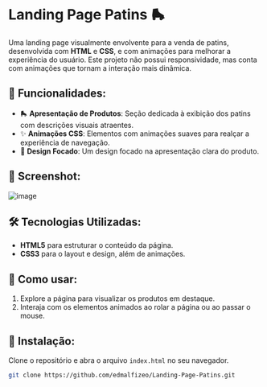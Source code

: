 # Landing Page Patins 🛼

Uma landing page visualmente envolvente para a venda de patins, desenvolvida com **HTML** e **CSS**, e com animações para melhorar a experiência do usuário. Este projeto não possui responsividade, mas conta com animações que tornam a interação mais dinâmica.

## 🌟 Funcionalidades:

- 🛼 **Apresentação de Produtos**: Seção dedicada à exibição dos patins com descrições visuais atraentes.
- ✨ **Animações CSS**: Elementos com animações suaves para realçar a experiência de navegação.
- 🎨 **Design Focado**: Um design focado na apresentação clara do produto.

## 📸 Screenshot:

![image](https://github.com/user-attachments/assets/63e6e0f2-414c-4e36-adfa-d1df581163c9)

## 🛠 Tecnologias Utilizadas:

- **HTML5** para estruturar o conteúdo da página.
- **CSS3** para o layout e design, além de animações.

## 🚀 Como usar:

1. Explore a página para visualizar os produtos em destaque.
2. Interaja com os elementos animados ao rolar a página ou ao passar o mouse.

## 📂 Instalação:

Clone o repositório e abra o arquivo `index.html` no seu navegador.

```bash
git clone https://github.com/edmalfizeo/Landing-Page-Patins.git
```
